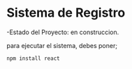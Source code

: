 <h1>Sistema de Registro</h1>

-Estado del Proyecto: en construccion. 

para ejecutar el sistema, debes poner;

```npm install react```
